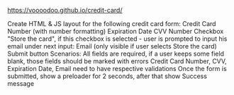 https://voooodoo.github.io/credit-card/

Create HTML & JS layout for the following credit card form:
Credit Card Number (with number formatting)
Expiration Date
CVV Number
Checkbox "Store the card", if this checkbox is selected - user is prompted to input his email under next input:
Email (only visible if user selects Store the card)
Submit button
Scenarios:
All fields are required, if a user keeps some field blank, those fields should be marked with errors
Credit Card Number, CVV, Expiration Date, Email need to have respective validations
Once the form is submitted, show a preloader for 2 seconds, after that show Success message

